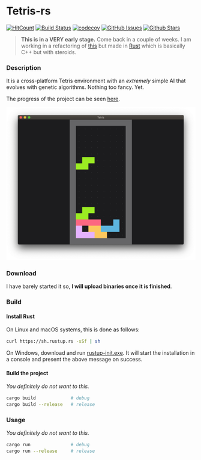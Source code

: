 # Tetris-rs

[![HitCount](http://hits.dwyl.io/mrrobb/tetris-rs.svg)](http://hits.dwyl.io/mrrobb/tetris-rs)
[![Build Status](https://travis-ci.org/MrRobb/tetris-rs.svg?branch=master)](https://travis-ci.org/MrRobb/tetris-rs)
[![codecov](https://codecov.io/gh/MrRobb/tetris-rs/branch/master/graph/badge.svg)](https://codecov.io/gh/MrRobb/tetris-rs)
[![GitHub Issues](https://img.shields.io/github/issues/mrrobb/tetris-rs.svg)](https://github.com/mrrobb/tetris-rs/issues)
[![Github Stars](https://img.shields.io/github/stars/mrrobb/tetris-rs.svg?logo=github)](https://github.com/mrrobb/tetris-rs/stargazers)

> **This is in a VERY early stage.** Come back in a couple of weeks. I am working in a refactoring of [this](https://github.com/MrRobb/Artificial-Intelligence/tree/master/Tetris%20AI) but made in [Rust](https://www.rust-lang.org) which is basically C++ but with steroids.

### Description

It is a cross-platform Tetris environment with an _extremely_ simple AI that evolves with genetic algorithms. Nothing too fancy. Yet.

The progress of the project can be seen [here](https://github.com/MrRobb/tetris-rs/projects/1).

![screenshot](.github/screenshot.png)

### Download

I have barely started it so, **I will upload binaries once it is finished**.

### Build

#### Install Rust

On Linux and macOS systems, this is done as follows:

```sh
curl https://sh.rustup.rs -sSf | sh
```

On Windows, download and run [rustup-init.exe](https://win.rustup.rs/). It will start the installation in a console and present the above message on success.

#### Build the project

_You definitely do not want to this._ 

```sh
cargo build             # debug
cargo build --release   # release
```

### Usage

_You definitely do not want to this._

```sh
cargo run               # debug
cargo run --release     # release
```
